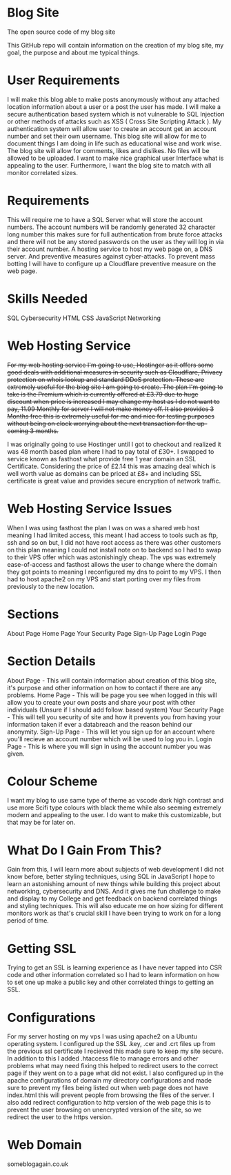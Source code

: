 # Blog Site
 The open source code of my blog site

This GitHub repo will contain information on the creation of my blog site, my goal, the purpose and about me typical things.

<h1>User Requirements</h1>

I will make this blog able to make posts anonymously without any attached location information about a user or a post the user has made. I will make a secure authentication based system which is not vulnerable to SQL Injection or other methods of attacks such as XSS ( Cross Site Scripting Attack ). My authentication system will allow user to create an account get an account number and set their own username. This blog site will allow for me to document things I am doing in life such as educational wise and work wise. The blog site will allow for comments, likes and dislikes. No files will be allowed to be uploaded. I want to make nice graphical user Interface what is appealing to the user. Furthermore, I want the blog site to match with all monitor correlated sizes.

<h1>Requirements</h1>

This will require me to have a SQL Server what will store the account numbers. The account numbers will be randomly generated 32 character long number this makes sure for full authentication from brute force attacks and there will not be any stored passwords on the user as they will log in via their account number. A hosting service to host my web page on, a DNS server. And preventive measures against cyber-attacks. To prevent mass botting I will have to configure up a Cloudflare preventive measure on the web page.

<h1>Skills Needed</h1>

SQL
Cybersecurity
HTML
CSS
JavaScript
Networking

<h1>Web Hosting Service</h1>

<s>For my web hosting service I'm going to use, Hostinger as it offers some good deals with additional measures in security such as Cloudflare, Privacy protection on whois lookup and standard DDoS protection. These are extremely useful for the blog site I am going to create. The plan I'm going to take is the Premium which is currently offered at £3.79 due to huge discount when price is increased I may change my host as I do not want to pay, 11.99 Monthly for server I will not make money off. It also provides 3 Months free this is extremely useful for me and nice for testing purposes without being on clock worrying about the next transaction for the up-coming 3 months.</s>

I was originally going to use Hostinger until I got to checkout and realized it was 48 month based plan where I had to pay total of £30+. I swapped to service known as fasthost what provide free 1 year domain an SSL Certificate. Considering the price of £2.14 this was amazing deal which is well worth value as domains can be priced at £8+ and including SSL certificate is great value and provides secure encryption of network traffic.

<h1>Web Hosting Service Issues</h1>

When I was using fasthost the plan I was on was a shared web host meaning I had limited access, this meant I had access to tools such as ftp, ssh and so on but, I did not have root access as there was other customers on this plan meaning I could not install note on to backend so I had to swap to their VPS offer which was astonishingly cheap. The vps was extremely ease-of-access and fasthost allows the user to change where the domain they got points to meaning I reconfigured my dns to point to my VPS. I then had to host apache2 on my VPS and start porting over my files from previously to the new location.

<h1>Sections</h1>

About Page
Home Page
Your Security Page
Sign-Up Page
Login Page

<h1>Section Details</h1>

About Page - This will contain information about creation of this blog site, it's purpose and other information on how to contact if there are any problems.
Home Page - This will be page you see when logged in this will allow you to create your own posts and share your post with other individuals (Unsure if I should add follow. based system)
Your Security Page - This will tell you security of site and how it prevents you from having your information taken if ever a databreach and the reason behind our anonymity.
Sign-Up Page - This will let you sign up for an account where you'll recieve an account number which will be used to log you in.
Login Page - This is where you will sign in using the account number you was given.

<h1>Colour Scheme</h1>

I want my blog to use same type of theme as vscode dark high contrast and use more Scifi type colours with black theme while also seeming extremely modern and appealing to the user. I do want to make this customizable, but that may be for later on.

<h1>What Do I Gain From This?</h1>

Gain from this, I will learn more about subjects of web development I did not know before, better styling techniques, using SQL in JavaScript I hope to learn an astonishing amount of new things while building this project about networking, cybersecurity and DNS. And it gives me fun challenge to make and display to my College and get feedback on backend correlated things and styling techniques. This will also educate me on how sizing for different monitors work as that's crucial skill I have been trying to work on for a long period of time.

<h1>Getting SSL</h1>

Trying to get an SSL is learning experience as I have never tapped into CSR code and other information correlated so I had to learn information on how to set one up make a public key and other correlated things to getting an SSL.

<h1>Configurations</h1>

For my server hosting on my vps I was using apache2 on a Ubuntu operating system. I configured up the SSL .key, .cer and .crt files up from the previous ssl certificate I recieved this made sure to keep my site secure. In addition to this I added .htaccess file to manage errors and other problems what may need fixing this helped to redirect users to the correct page if they went on to a page what did not exist. I also configured up in the apache configurations of domain my directory configurations and made sure to prevent my files being listed out when web page does not have index.html this will prevent people from browsing the files of the server. I also add redirect configuration to http version of the web page this is to prevent the user browsing on unencrypted version of the site, so we redirect the user to the https version.

<h1>Web Domain</h1>

someblogagain.co.uk